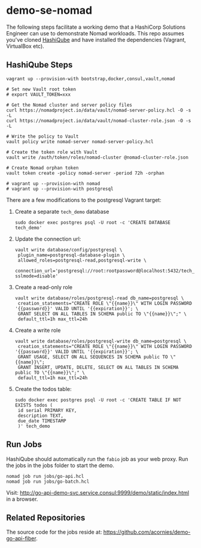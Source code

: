 # demo-se-nomad

The following steps facilitate a working demo that a HashiCorp Solutions Engineer can use to demonstrate Nomad workloads. This repo assumes you've cloned [HashiQube](https://servian.github.io/hashiqube/#/) and have installed the dependencies (Vagrant, VirtualBox etc).

## HashiQube Steps

```shell
vagrant up --provision-with bootstrap,docker,consul,vault,nomad

# Set new Vault root token
# export VAULT_TOKEN=xxx

# Get the Nomad cluster and server policy files
curl https://nomadproject.io/data/vault/nomad-server-policy.hcl -O -s -L
curl https://nomadproject.io/data/vault/nomad-cluster-role.json -O -s -L

# Write the policy to Vault
vault policy write nomad-server nomad-server-policy.hcl

# Create the token role with Vault
vault write /auth/token/roles/nomad-cluster @nomad-cluster-role.json

# Create Nomad orphan token
vault token create -policy nomad-server -period 72h -orphan

# vagrant up --provision-with nomad
# vagrant up --provision-with postgresql
```

There are a few modifications to the postgresql Vagrant target:

1. Create a separate `tech_demo` database

   ```shell
   sudo docker exec postgres psql -U root -c 'CREATE DATABASE tech_demo'
   ```

2. Update the connection url:

   ```shell
   vault write database/config/postgresql \
    plugin_name=postgresql-database-plugin \
    allowed_roles=postgresql-read,postgresql-write \
    connection_url='postgresql://root:rootpassword@localhost:5432/tech_demo?sslmode=disable'
   ```

3. Create a read-only role

   ```shell
   vault write database/roles/postgresql-read db_name=postgresql \
    creation_statements="CREATE ROLE \"{{name}}\" WITH LOGIN PASSWORD '{{password}}' VALID UNTIL '{{expiration}}'; \
    GRANT SELECT ON ALL TABLES IN SCHEMA public TO \"{{name}}\";" \
    default_ttl=1h max_ttl=24h
   ```

4. Create a write role

   ```shell
   vault write database/roles/postgresql-write db_name=postgresql \
    creation_statements="CREATE ROLE \"{{name}}\" WITH LOGIN PASSWORD '{{password}}' VALID UNTIL '{{expiration}}'; \
    GRANT USAGE, SELECT ON ALL SEQUENCES IN SCHEMA public TO \"{{name}}\";
    GRANT INSERT, UPDATE, DELETE, SELECT ON ALL TABLES IN SCHEMA public TO \"{{name}}\";" \
    default_ttl=1h max_ttl=24h
   ```

5. Create the todos table:

   ```shell
   sudo docker exec postgres psql -U root -c 'CREATE TABLE IF NOT EXISTS todos (
    id serial PRIMARY KEY,
    description TEXT,
    due_date TIMESTAMP
    )' tech_demo
   ```

## Run Jobs

HashiQube should automatically run the `fabio` job as your web proxy. Run the jobs in the jobs folder to start the demo.

```shell
nomad job run jobs/go-api.hcl
nomad job run jobs/go-batch.hcl
```

Visit: http://go-api-demo-svc.service.consul:9999/demo/static/index.html in a browser.

## Related Repositories

The source code for the jobs reside at: https://github.com/acornies/demo-go-api-fiber.
